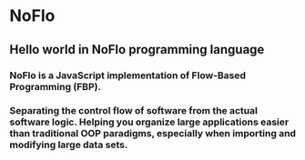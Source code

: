 # NoFlo
## Hello world in NoFlo programming language

### NoFlo is a JavaScript implementation of Flow-Based Programming (FBP).

### Separating the control flow of software from the actual software logic. Helping you organize large applications easier than traditional OOP paradigms, especially when importing and modifying large data sets.